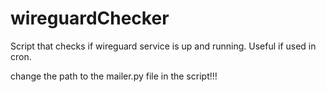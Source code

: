 # wireguardChecker
Script that checks if wireguard service is up and running. Useful if used in cron.

change the path to the mailer.py file in the script!!!
